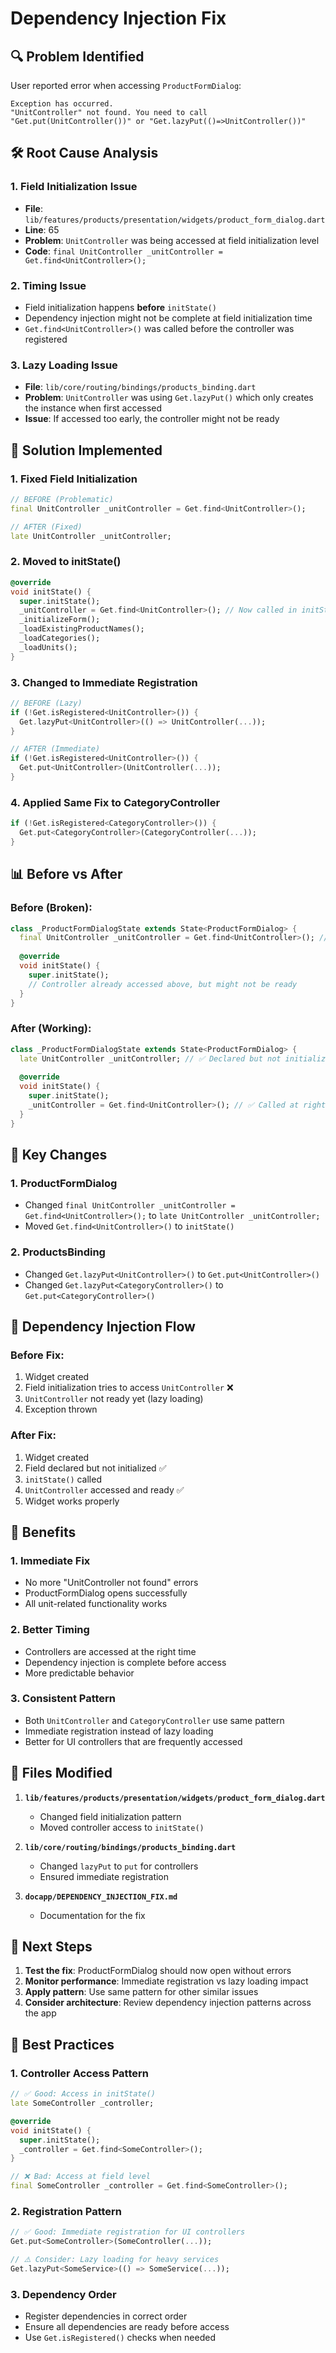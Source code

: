 # Dependency Injection Fix

## 🔍 Problem Identified
User reported error when accessing `ProductFormDialog`:

```
Exception has occurred.
"UnitController" not found. You need to call "Get.put(UnitController())" or "Get.lazyPut(()=>UnitController())"
```

## 🛠️ Root Cause Analysis

### 1. **Field Initialization Issue**
- **File**: `lib/features/products/presentation/widgets/product_form_dialog.dart`
- **Line**: 65
- **Problem**: `UnitController` was being accessed at field initialization level
- **Code**: `final UnitController _unitController = Get.find<UnitController>();`

### 2. **Timing Issue**
- Field initialization happens **before** `initState()`
- Dependency injection might not be complete at field initialization time
- `Get.find<UnitController>()` was called before the controller was registered

### 3. **Lazy Loading Issue**
- **File**: `lib/core/routing/bindings/products_binding.dart`
- **Problem**: `UnitController` was using `Get.lazyPut()` which only creates the instance when first accessed
- **Issue**: If accessed too early, the controller might not be ready

## 🔧 Solution Implemented

### 1. **Fixed Field Initialization**
```dart
// BEFORE (Problematic)
final UnitController _unitController = Get.find<UnitController>();

// AFTER (Fixed)
late UnitController _unitController;
```

### 2. **Moved to initState()**
```dart
@override
void initState() {
  super.initState();
  _unitController = Get.find<UnitController>(); // Now called in initState()
  _initializeForm();
  _loadExistingProductNames();
  _loadCategories();
  _loadUnits();
}
```

### 3. **Changed to Immediate Registration**
```dart
// BEFORE (Lazy)
if (!Get.isRegistered<UnitController>()) {
  Get.lazyPut<UnitController>(() => UnitController(...));
}

// AFTER (Immediate)
if (!Get.isRegistered<UnitController>()) {
  Get.put<UnitController>(UnitController(...));
}
```

### 4. **Applied Same Fix to CategoryController**
```dart
if (!Get.isRegistered<CategoryController>()) {
  Get.put<CategoryController>(CategoryController(...));
}
```

## 📊 Before vs After

### Before (Broken):
```dart
class _ProductFormDialogState extends State<ProductFormDialog> {
  final UnitController _unitController = Get.find<UnitController>(); // ❌ Too early
  
  @override
  void initState() {
    super.initState();
    // Controller already accessed above, but might not be ready
  }
}
```

### After (Working):
```dart
class _ProductFormDialogState extends State<ProductFormDialog> {
  late UnitController _unitController; // ✅ Declared but not initialized
  
  @override
  void initState() {
    super.initState();
    _unitController = Get.find<UnitController>(); // ✅ Called at right time
  }
}
```

## 🎯 Key Changes

### 1. **ProductFormDialog**
- Changed `final UnitController _unitController = Get.find<UnitController>();` to `late UnitController _unitController;`
- Moved `Get.find<UnitController>()` to `initState()`

### 2. **ProductsBinding**
- Changed `Get.lazyPut<UnitController>()` to `Get.put<UnitController>()`
- Changed `Get.lazyPut<CategoryController>()` to `Get.put<CategoryController>()`

## 🔄 Dependency Injection Flow

### Before Fix:
1. Widget created
2. Field initialization tries to access `UnitController` ❌
3. `UnitController` not ready yet (lazy loading)
4. Exception thrown

### After Fix:
1. Widget created
2. Field declared but not initialized ✅
3. `initState()` called
4. `UnitController` accessed and ready ✅
5. Widget works properly

## 🎉 Benefits

### 1. **Immediate Fix**
- No more "UnitController not found" errors
- ProductFormDialog opens successfully
- All unit-related functionality works

### 2. **Better Timing**
- Controllers are accessed at the right time
- Dependency injection is complete before access
- More predictable behavior

### 3. **Consistent Pattern**
- Both `UnitController` and `CategoryController` use same pattern
- Immediate registration instead of lazy loading
- Better for UI controllers that are frequently accessed

## 📝 Files Modified

1. **`lib/features/products/presentation/widgets/product_form_dialog.dart`**
   - Changed field initialization pattern
   - Moved controller access to `initState()`

2. **`lib/core/routing/bindings/products_binding.dart`**
   - Changed `lazyPut` to `put` for controllers
   - Ensured immediate registration

3. **`docapp/DEPENDENCY_INJECTION_FIX.md`**
   - Documentation for the fix

## 🚀 Next Steps

1. **Test the fix**: ProductFormDialog should now open without errors
2. **Monitor performance**: Immediate registration vs lazy loading impact
3. **Apply pattern**: Use same pattern for other similar issues
4. **Consider architecture**: Review dependency injection patterns across the app

## 🔧 Best Practices

### 1. **Controller Access Pattern**
```dart
// ✅ Good: Access in initState()
late SomeController _controller;

@override
void initState() {
  super.initState();
  _controller = Get.find<SomeController>();
}

// ❌ Bad: Access at field level
final SomeController _controller = Get.find<SomeController>();
```

### 2. **Registration Pattern**
```dart
// ✅ Good: Immediate registration for UI controllers
Get.put<SomeController>(SomeController(...));

// ⚠️ Consider: Lazy loading for heavy services
Get.lazyPut<SomeService>(() => SomeService(...));
```

### 3. **Dependency Order**
- Register dependencies in correct order
- Ensure all dependencies are ready before access
- Use `Get.isRegistered()` checks when needed